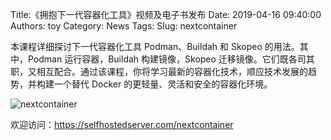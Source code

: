 Title:《拥抱下一代容器化工具》视频及电子书发布
Date: 2019-04-16 09:40:00
Authors: toy
Category: News
Tags:
Slug: nextcontainer

本课程详细探讨下一代容器化工具 Podman、Buildah 和 Skopeo 的用法。其中，Podman 运行容器，Buildah 构建镜像，Skopeo 迁移镜像。它们既各司其职，又相互配合。通过该课程，你将学习最新的容器化技术，顺应技术发展的趋势，并构建一个替代 Docker 的更轻量、灵活和安全的容器化环境。

<!-- PELICAN_END_SUMMARY -->

![nextcontainer]({filename}/images/nextcontainer.thumb.png)

欢迎访问：<https://selfhostedserver.com/nextcontainer>
